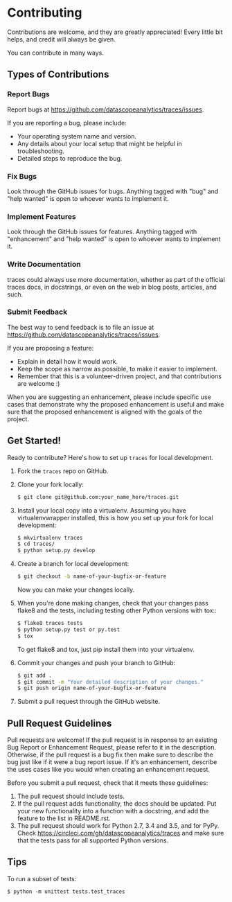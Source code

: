 Contributing
============

Contributions are welcome, and they are greatly appreciated! Every
little bit helps, and credit will always be given.

You can contribute in many ways.

Types of Contributions
----------------------

### Report Bugs

Report bugs at https://github.com/datascopeanalytics/traces/issues.

If you are reporting a bug, please include:

* Your operating system name and version.
* Any details about your local setup that might be helpful in troubleshooting.
* Detailed steps to reproduce the bug.

### Fix Bugs

Look through the GitHub issues for bugs. Anything tagged with "bug"
and "help wanted" is open to whoever wants to implement it.

### Implement Features

Look through the GitHub issues for features. Anything tagged with "enhancement"
and "help wanted" is open to whoever wants to implement it.

### Write Documentation

traces could always use more documentation, whether as part of the
official traces docs, in docstrings, or even on the web in blog posts,
articles, and such.

### Submit Feedback

The best way to send feedback is to file an issue at https://github.com/datascopeanalytics/traces/issues.

If you are proposing a feature:

* Explain in detail how it would work.
* Keep the scope as narrow as possible, to make it easier to implement.
* Remember that this is a volunteer-driven project, and that contributions
  are welcome :)
  
When you are suggesting an enhancement, please include specific use cases that demonstrate why the proposed enhancement is useful and  make sure that the proposed enhancement is aligned with the goals of the project.

Get Started!
------------

Ready to contribute? Here's how to set up `traces` for local development.

1. Fork the `traces` repo on GitHub.
2. Clone your fork locally:

    ```bash
    $ git clone git@github.com:your_name_here/traces.git
    ```    

3. Install your local copy into a virtualenv. Assuming you have virtualenvwrapper installed, this is how you set up your fork for local development:
    
    ```bash
    $ mkvirtualenv traces
    $ cd traces/
    $ python setup.py develop
    ```

4. Create a branch for local development:
    
    ```bash
    $ git checkout -b name-of-your-bugfix-or-feature
    ```
    
   Now you can make your changes locally.

5. When you're done making changes, check that your changes pass flake8 and the tests, including testing other Python versions with tox::
    
    ```bash
    $ flake8 traces tests
    $ python setup.py test or py.test
    $ tox
    ```

   To get flake8 and tox, just pip install them into your virtualenv.

6. Commit your changes and push your branch to GitHub:

    ```bash
    $ git add .
    $ git commit -m "Your detailed description of your changes."
    $ git push origin name-of-your-bugfix-or-feature
    ```

7. Submit a pull request through the GitHub website.

Pull Request Guidelines
-----------------------

Pull requests are welcome! If the pull request is in response to an existing Bug Report or Enhancement Request, please refer to it in the description. Otherwise, if the pull request is a bug fix then make sure to describe the bug just like if it were a bug report issue. If it's an enhancement, describe the uses cases like you would when creating an enhancement request.

Before you submit a pull request, check that it meets these guidelines:

1. The pull request should include tests.
2. If the pull request adds functionality, the docs should be updated. Put
   your new functionality into a function with a docstring, and add the
   feature to the list in README.rst.
3. The pull request should work for Python 2.7, 3.4 and 3.5, and for PyPy. Check
   https://circleci.com/gh/datascopeanalytics/traces
   and make sure that the tests pass for all supported Python versions.

Tips
----

To run a subset of tests:

    $ python -m unittest tests.test_traces